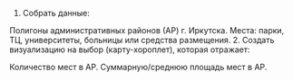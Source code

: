 1. Собрать данные:

​Полигоны административных районов (АР) г. Иркутска.
Места: парки, ТЦ, университеты, больницы или средства размещения.
2. Создать визуализацию на выбор (карту-хороплет), которая отражает:

Количество мест в АР.
Суммарную/среднюю площадь мест в АР.
